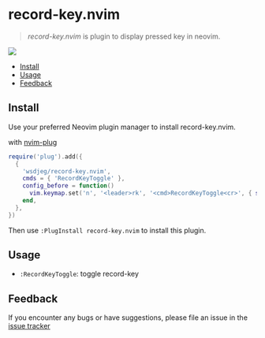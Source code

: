# record-key.nvim

> _record-key.nvim_ is plugin to display pressed key in neovim.

![](https://img.spacevim.org/record-key.png)

<!-- vim-markdown-toc GFM -->

* [Install](#install)
* [Usage](#usage)
* [Feedback](#feedback)

<!-- vim-markdown-toc -->

## Install

Use your preferred Neovim plugin manager to install record-key.nvim.

with [nvim-plug](https://github.com/wsdjeg/nvim-plug)

```lua
require('plug').add({
  {
    'wsdjeg/record-key.nvim',
    cmds = { 'RecordKeyToggle' },
    config_before = function()
      vim.keymap.set('n', '<leader>rk', '<cmd>RecordKeyToggle<cr>', { silent = true })
    end,
  },
})
```

Then use `:PlugInstall record-key.nvim` to install this plugin.

## Usage

- `:RecordKeyToggle`: toggle record-key

## Feedback

If you encounter any bugs or have suggestions, please file an issue in the [issue tracker](https://github.com/wsdjeg/record-key.nvim/issues)

